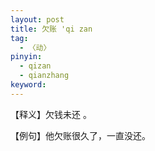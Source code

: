 ```yaml
---
layout: post
title: 欠账 'qi zan
tag:
  - 〈动〉
pinyin: 
  - qizan
  - qianzhang
keyword: 
---
```


【释义】欠钱未还 。
                                                                       
【例句】他欠账很久了，一直没还。
                               
     
                                 
     
                           